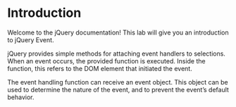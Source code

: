 # Introduction

Welcome to the jQuery documentation! This lab will give you an introduction to jQuery Event.

jQuery provides simple methods for attaching event handlers to selections. When an event occurs, the provided function is executed. Inside the function, this refers to the DOM element that initiated the event.

The event handling function can receive an event object. This object can be used to determine the nature of the event, and to prevent the event’s default behavior.
